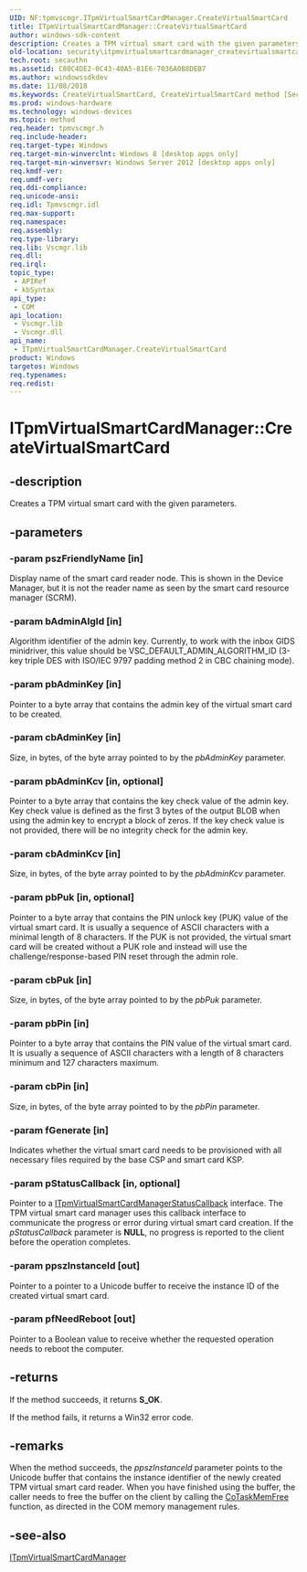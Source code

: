 ```yaml
---
UID: NF:tpmvscmgr.ITpmVirtualSmartCardManager.CreateVirtualSmartCard
title: ITpmVirtualSmartCardManager::CreateVirtualSmartCard
author: windows-sdk-content
description: Creates a TPM virtual smart card with the given parameters.
old-location: security\itpmvirtualsmartcardmanager_createvirtualsmartcard.htm
tech.root: secauthn
ms.assetid: C80C4DE2-0C43-40A5-81E6-7036A0B8DEB7
ms.author: windowssdkdev
ms.date: 11/08/2018
ms.keywords: CreateVirtualSmartCard, CreateVirtualSmartCard method [Security], CreateVirtualSmartCard method [Security],ITpmVirtualSmartCardManager interface, ITpmVirtualSmartCardManager interface [Security],CreateVirtualSmartCard method, ITpmVirtualSmartCardManager.CreateVirtualSmartCard, ITpmVirtualSmartCardManager::CreateVirtualSmartCard, security.itpmvirtualsmartcardmanager_createvirtualsmartcard, tpmvscmgr/ITpmVirtualSmartCardManager::CreateVirtualSmartCard
ms.prod: windows-hardware
ms.technology: windows-devices
ms.topic: method
req.header: tpmvscmgr.h
req.include-header: 
req.target-type: Windows
req.target-min-winverclnt: Windows 8 [desktop apps only]
req.target-min-winversvr: Windows Server 2012 [desktop apps only]
req.kmdf-ver: 
req.umdf-ver: 
req.ddi-compliance: 
req.unicode-ansi: 
req.idl: Tpmvscmgr.idl
req.max-support: 
req.namespace: 
req.assembly: 
req.type-library: 
req.lib: Vscmgr.lib
req.dll: 
req.irql: 
topic_type:
 - APIRef
 - kbSyntax
api_type:
 - COM
api_location:
 - Vscmgr.lib
 - Vscmgr.dll
api_name:
 - ITpmVirtualSmartCardManager.CreateVirtualSmartCard
product: Windows
targetos: Windows
req.typenames: 
req.redist: 
---
```


# ITpmVirtualSmartCardManager::CreateVirtualSmartCard


## -description


Creates a TPM virtual smart card with the given parameters.


## -parameters




### -param pszFriendlyName [in]

Display name of the smart card reader node. This is shown in the Device Manager, but it is not the reader name as seen by the smart card resource manager (SCRM).


### -param bAdminAlgId [in]

Algorithm identifier of the admin key. Currently, to work with the inbox GIDS minidriver, this value should be VSC_DEFAULT_ADMIN_ALGORITHM_ID (3-key triple DES with ISO/IEC 9797 padding method 2 in CBC chaining mode).


### -param pbAdminKey [in]

Pointer to a byte array that contains the admin key of the virtual smart card to be created. 


### -param cbAdminKey [in]

Size, in bytes, of the byte array pointed to by the <i>pbAdminKey</i> parameter. 


### -param pbAdminKcv [in, optional]

Pointer to a byte array that contains the key check value of the admin key. Key check value is defined as the first 3 bytes of the output BLOB when using the admin key to encrypt a block of zeros. If the key check value is not provided, there will be no integrity check for the admin key. 


### -param cbAdminKcv [in]

Size, in bytes, of the byte array pointed to by the <i>pbAdminKcv</i> parameter.


### -param pbPuk [in, optional]

Pointer to a byte array that contains the PIN unlock key (PUK) value of the virtual smart card. It is usually a sequence of ASCII characters with a minimal length of 8 characters. If the PUK is not provided, the virtual smart card will be created without a PUK role and instead will use the challenge/response-based PIN reset through the admin role.


### -param cbPuk [in]

Size, in bytes, of the byte array pointed to by the <i>pbPuk</i> parameter.


### -param pbPin [in]

Pointer to a byte array that contains the PIN value of the virtual smart card. It is usually a sequence of ASCII characters with a length of 8 characters minimum and 127 characters maximum.


### -param cbPin [in]

Size, in bytes, of the byte array pointed to by the <i>pbPin</i> parameter.


### -param fGenerate [in]

Indicates whether the virtual smart card needs to be provisioned with all necessary files required by the base CSP and smart card KSP.


### -param pStatusCallback [in, optional]

Pointer to a <a href="https://msdn.microsoft.com/6CB62E42-16FD-453F-9566-B4DFCDAC7368">ITpmVirtualSmartCardManagerStatusCallback</a> interface. The TPM virtual smart card manager uses this callback interface to communicate the progress or error during virtual smart card creation. If the <i>pStatusCallback</i> parameter is <b>NULL</b>, no progress is reported to the client before the operation completes.


### -param ppszInstanceId [out]

Pointer to a pointer to a Unicode buffer to receive the instance ID of the created virtual smart card.


### -param pfNeedReboot [out]

Pointer to a Boolean value to receive whether the requested operation needs to reboot the computer.


## -returns



If the method succeeds, it returns <b>S_OK</b>.

If the method fails, it returns a Win32 error code. 




## -remarks



When the method succeeds, the <i>ppszInstanceId</i> parameter points to the Unicode buffer that contains the instance identifier of the newly created TPM virtual smart card reader. When you have finished using the buffer, the caller needs to free the buffer on the client by calling the <a href="https://msdn.microsoft.com/3d0af12e-fc74-4ef7-b2dd-e9da5d0483c7">CoTaskMemFree</a> function, as directed in the COM memory management rules.




## -see-also




<a href="https://msdn.microsoft.com/46CC703B-14A2-4588-BA13-837C76B70F07">ITpmVirtualSmartCardManager</a>
 

 

